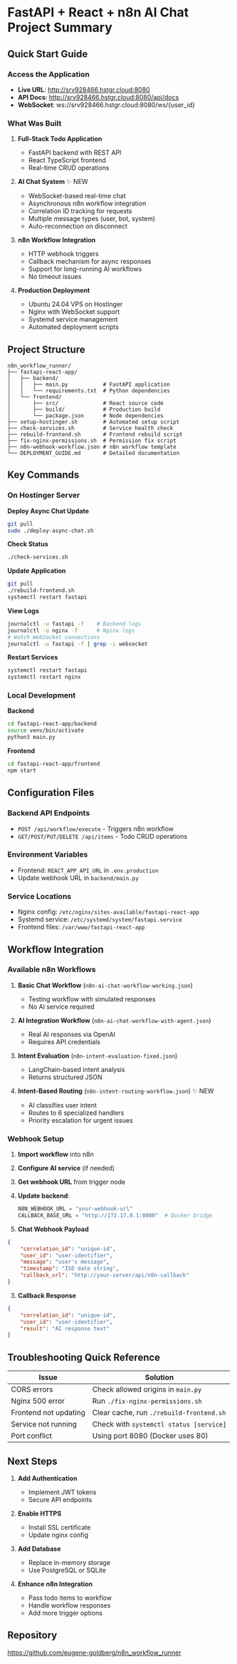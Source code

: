 # FastAPI + React + n8n AI Chat Project Summary

## Quick Start Guide

### Access the Application
- **Live URL**: http://srv928466.hstgr.cloud:8080
- **API Docs**: http://srv928466.hstgr.cloud:8080/api/docs
- **WebSocket**: ws://srv928466.hstgr.cloud:8080/ws/{user_id}

### What Was Built

1. **Full-Stack Todo Application**
   - FastAPI backend with REST API
   - React TypeScript frontend
   - Real-time CRUD operations

2. **AI Chat System** ✨ NEW
   - WebSocket-based real-time chat
   - Asynchronous n8n workflow integration
   - Correlation ID tracking for requests
   - Multiple message types (user, bot, system)
   - Auto-reconnection on disconnect

3. **n8n Workflow Integration**
   - HTTP webhook triggers
   - Callback mechanism for async responses
   - Support for long-running AI workflows
   - No timeout issues

4. **Production Deployment**
   - Ubuntu 24.04 VPS on Hostinger
   - Nginx with WebSocket support
   - Systemd service management
   - Automated deployment scripts

## Project Structure
```
n8n_workflow_runner/
├── fastapi-react-app/
│   ├── backend/
│   │   ├── main.py           # FastAPI application
│   │   └── requirements.txt  # Python dependencies
│   └── frontend/
│       ├── src/              # React source code
│       ├── build/            # Production build
│       └── package.json      # Node dependencies
├── setup-hostinger.sh        # Automated setup script
├── check-services.sh         # Service health check
├── rebuild-frontend.sh       # Frontend rebuild script
├── fix-nginx-permissions.sh  # Permission fix script
├── n8n-webhook-workflow.json # n8n workflow template
└── DEPLOYMENT_GUIDE.md       # Detailed documentation
```

## Key Commands

### On Hostinger Server

**Deploy Async Chat Update**
```bash
git pull
sudo ./deploy-async-chat.sh
```

**Check Status**
```bash
./check-services.sh
```

**Update Application**
```bash
git pull
./rebuild-frontend.sh
systemctl restart fastapi
```

**View Logs**
```bash
journalctl -u fastapi -f    # Backend logs
journalctl -u nginx -f      # Nginx logs
# Watch WebSocket connections
journalctl -u fastapi -f | grep -i websocket
```

**Restart Services**
```bash
systemctl restart fastapi
systemctl restart nginx
```

### Local Development

**Backend**
```bash
cd fastapi-react-app/backend
source venv/bin/activate
python3 main.py
```

**Frontend**
```bash
cd fastapi-react-app/frontend
npm start
```

## Configuration Files

### Backend API Endpoints
- `POST /api/workflow/execute` - Triggers n8n workflow
- `GET/POST/PUT/DELETE /api/items` - Todo CRUD operations

### Environment Variables
- Frontend: `REACT_APP_API_URL` in `.env.production`
- Update webhook URL in `backend/main.py`

### Service Locations
- Nginx config: `/etc/nginx/sites-available/fastapi-react-app`
- Systemd service: `/etc/systemd/system/fastapi.service`
- Frontend files: `/var/www/fastapi-react-app`

## Workflow Integration

### Available n8n Workflows

1. **Basic Chat Workflow** (`n8n-ai-chat-workflow-working.json`)
   - Testing workflow with simulated responses
   - No AI service required

2. **AI Integration Workflow** (`n8n-ai-chat-workflow-with-agent.json`)
   - Real AI responses via OpenAI
   - Requires API credentials

3. **Intent Evaluation** (`n8n-intent-evaluation-fixed.json`)
   - LangChain-based intent analysis
   - Returns structured JSON

4. **Intent-Based Routing** (`n8n-intent-routing-workflow.json`) ✨ NEW
   - AI classifies user intent
   - Routes to 6 specialized handlers
   - Priority escalation for urgent issues

### Webhook Setup
1. **Import workflow** into n8n
2. **Configure AI service** (if needed)
3. **Get webhook URL** from trigger node
4. **Update backend**:
   ```python
   N8N_WEBHOOK_URL = "your-webhook-url"
   CALLBACK_BASE_URL = "http://172.17.0.1:8000"  # Docker bridge
   ```

2. **Chat Webhook Payload**
```json
{
    "correlation_id": "unique-id",
    "user_id": "user-identifier",
    "message": "user's message",
    "timestamp": "ISO date string",
    "callback_url": "http://your-server/api/n8n-callback"
}
```

3. **Callback Response**
```json
{
    "correlation_id": "unique-id",
    "user_id": "user-identifier",
    "result": "AI response text"
}
```

## Troubleshooting Quick Reference

| Issue | Solution |
|-------|----------|
| CORS errors | Check allowed origins in `main.py` |
| Nginx 500 error | Run `./fix-nginx-permissions.sh` |
| Frontend not updating | Clear cache, run `./rebuild-frontend.sh` |
| Service not running | Check with `systemctl status [service]` |
| Port conflict | Using port 8080 (Docker uses 80) |

## Next Steps

1. **Add Authentication**
   - Implement JWT tokens
   - Secure API endpoints

2. **Enable HTTPS**
   - Install SSL certificate
   - Update nginx config

3. **Add Database**
   - Replace in-memory storage
   - Use PostgreSQL or SQLite

4. **Enhance n8n Integration**
   - Pass todo items to workflow
   - Handle workflow responses
   - Add more trigger options

## Repository
https://github.com/eugene-goldberg/n8n_workflow_runner